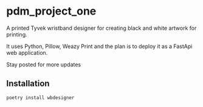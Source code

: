 # pdm_project_one

A printed Tyvek wristband designer for creating black and white artwork
for printing. 

It uses Python, Pillow, Weazy Print and the plan is to deploy it as a FastApi
web application.

Stay posted for more updates

## Installation


`poetry install wbdesigner`
